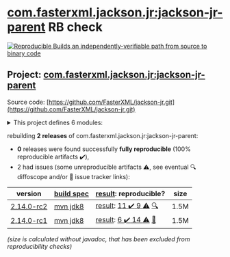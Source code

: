 [com.fasterxml.jackson.jr:jackson-jr-parent](https://search.maven.org/artifact/com.fasterxml.jackson.jr/jackson-jr-parent/) RB check
=======

[![Reproducible Builds](https://reproducible-builds.org/images/logos/rb.svg) an independently-verifiable path from source to binary code](https://reproducible-builds.org/)

## Project: [com.fasterxml.jackson.jr:jackson-jr-parent](https://search.maven.org/artifact/com.fasterxml.jackson.jr/jackson-jr-parent/)

Source code: [https://github.com/FasterXML/jackson-jr.git](https://github.com/FasterXML/jackson-jr.git)

<details><summary>This project defines 6 modules:</summary>

* [com.fasterxml.jackson.jr:jackson-jr-all](https://search.maven.org/artifact/com.fasterxml.jackson.jr/jackson-jr-all/)
* [com.fasterxml.jackson.jr:jackson-jr-annotation-support](https://search.maven.org/artifact/com.fasterxml.jackson.jr/jackson-jr-annotation-support/)
* [com.fasterxml.jackson.jr:jackson-jr-objects](https://search.maven.org/artifact/com.fasterxml.jackson.jr/jackson-jr-objects/)
* [com.fasterxml.jackson.jr:jackson-jr-parent](https://search.maven.org/artifact/com.fasterxml.jackson.jr/jackson-jr-parent/)
* [com.fasterxml.jackson.jr:jackson-jr-retrofit2](https://search.maven.org/artifact/com.fasterxml.jackson.jr/jackson-jr-retrofit2/)
* [com.fasterxml.jackson.jr:jackson-jr-stree](https://search.maven.org/artifact/com.fasterxml.jackson.jr/jackson-jr-stree/)
</details>

rebuilding **2 releases** of com.fasterxml.jackson.jr:jackson-jr-parent:
- **0** releases were found successfully **fully reproducible** (100% reproducible artifacts :heavy_check_mark:),
- 2 had issues (some unreproducible artifacts :warning:, see eventual :mag: diffoscope and/or :memo: issue tracker links):

| version | [build spec](/BUILDSPEC.md) | [result](https://reproducible-builds.org/docs/jvm/): reproducible? | size |
| -- | --------- | ------ | -- |
| [2.14.0-rc2](https://search.maven.org/artifact/com.fasterxml.jackson.jr/jackson-jr-parent/2.14.0-rc2/pom) | [mvn jdk8](jackson-jr-2.14.0-rc2.buildspec) | [result](jackson-jr-parent-2.14.0-rc2.buildinfo): [11 :heavy_check_mark:  9 :warning:](jackson-jr-parent-2.14.0-rc2.buildcompare) [:mag:](jackson-jr-parent-2.14.0-rc2.diffoscope) | 1.5M |
| [2.14.0-rc1](https://search.maven.org/artifact/com.fasterxml.jackson.jr/jackson-jr-parent/2.14.0-rc1/pom) | [mvn jdk8](jackson-jr-2.14.0-rc1.buildspec) | [result](jackson-jr-parent-2.14.0-rc1.buildinfo): [6 :heavy_check_mark:  14 :warning:](jackson-jr-parent-2.14.0-rc1.buildcompare) [:memo:](https://github.com/FasterXML/oss-parent/pull/55) | 1.5M |

<i>(size is calculated without javadoc, that has been excluded from reproducibility checks)</i>

